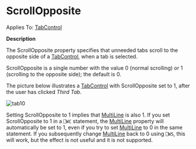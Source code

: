 




<h1 class="heading"><span class="name">ScrollOpposite</span></h1>

Applies To: [TabControl](./tabcontrol.md)


**Description**


The ScrollOpposite property specifies that unneeded tabs scroll to the opposite side of a [TabControl](./tabcontrol.md), when a tab is selected.



ScrollOpposite is a single number with the value 0 (normal scrolling) or 1 (scrolling to the opposite side); the default is 0.



The picture below illustrates a [TabControl](./tabcontrol.md) with ScrollOpposite set to 1, after the user has clicked *Third Tab*.


![tab10](../img/tab10.gif)



Setting ScrollOpposite to 1 implies that [MultiLine](multiline.md) is also 1. If you set ScrollOpposite to 1 in a `⎕WC` statement, the [MultiLine](multiline.md) property will automatically be set to 1, even if you try to set [MultiLine](multiline.md) to 0 in the same statement. If you subsequently change [MultiLine](multiline.md) back to 0 using `⎕WS`, this will work, but the effect is not useful and it is not supported.



